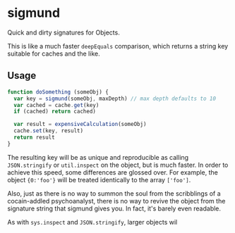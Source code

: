 # sigmund

Quick and dirty signatures for Objects.

This is like a much faster `deepEquals` comparison, which returns a
string key suitable for caches and the like.

## Usage

```javascript
function doSomething (someObj) {
  var key = sigmund(someObj, maxDepth) // max depth defaults to 10
  var cached = cache.get(key)
  if (cached) return cached)

  var result = expensiveCalculation(someObj)
  cache.set(key, result)
  return result
}
```

The resulting key will be as unique and reproducible as calling
`JSON.stringify` or `util.inspect` on the object, but is much faster.
In order to achieve this speed, some differences are glossed over.
For example, the object `{0:'foo'}` will be treated identically to the
array `['foo']`.

Also, just as there is no way to summon the soul from the scribblings
of a cocain-addled psychoanalyst, there is no way to revive the object
from the signature string that sigmund gives you.  In fact, it's
barely even readable.

As with `sys.inspect` and `JSON.stringify`, larger objects wil